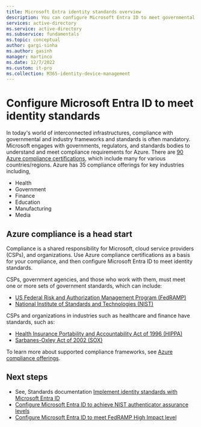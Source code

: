 ```yaml
---
title: Microsoft Entra identity standards overview
description: You can configure Microsoft Entra ID to meet governmental and industry standards for identity management.
services: active-directory
ms.service: active-directory
ms.subservice: fundamentals
ms.topic: conceptual
author: gargi-sinha
ms.author: gasinh
manager: martinco
ms.date: 12/7/2022
ms.custom: it-pro
ms.collection: M365-identity-device-management
---
```


# Configure Microsoft Entra ID to meet identity standards

In today's world of interconnected infrastructures, compliance with governmental and industry frameworks and standards is often mandatory. Microsoft engages with governments, regulators, and standards bodies to understand and meet compliance requirements for Azure. There are [90 Azure compliance certifications](/azure/compliance/), which include many for various countries/regions. Azure has 35 compliance offerings for key industries including, 

* Health
* Government
* Finance
* Education
* Manufacturing
* Media

## Azure compliance is a head start

Compliance is a shared responsibility for Microsoft, cloud service providers (CSPs), and organizations. Use Azure compliance certifications as a basis for your compliance, and then configure Microsoft Entra ID to meet identity standards.

CSPs, government agencies, and those who work with them, must meet one or more sets of government standards, which can include:

* [US Federal Risk and Authorization Management Program (FedRAMP)](/azure/compliance/offerings/offering-fedramp)
* [National Institute of Standards and Technologies (NIST)](/azure/compliance/offerings/offering-nist-800-53)

CSPs and organizations in industries such as healthcare and finance have standards, such as: 

* [Health Insurance Portability and Accountability Act of 1996 (HIPPA)](/azure/compliance/offerings/offering-hipaa-us)
* [Sarbanes-Oxley Act of 2002 (SOX)](/compliance/regulatory/offering-sox)

To learn more about supported compliance frameworks, see [Azure compliance offerings](/azure/compliance/offerings/).

## Next steps

* See, Standards documentation [Implement identity standards with Microsoft Entra ID](index.yml)
* [Configure Microsoft Entra ID to achieve NIST authenticator assurance levels](nist-overview.md)
* [Configure Microsoft Entra ID to meet FedRAMP High Impact level](configure-for-fedramp-high-impact.md)
